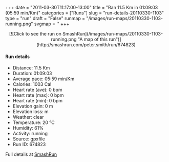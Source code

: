 +++
date = "2011-03-30T11:17:00-13:00"
title = "Ran 11.5 Km in 01:09:03 (05:59 min/Km)"
categories = ["Runs"]
slug = "run-details-20110330-1103"
type = "run"
draft = "False"
runmap = "/images/run-maps/20110330-1103-running.png"
svgmap = '<polyline points="100 44, 98 44, 95 47, 91 49, 89 53, 86 54, 76 54, 68 56, 66 58, 59 62, 53 67, 41 71, 38 70, 37 69, 36 65, 33 63, 27 62, 22 64, 14 62, 12 60, 8 54, 0 46, 3 43, 6 42, 8 42, 10 42, 12 41, 15 40, 17 42, 19 38, 22 37, 22 36, 24 35, 27 33, 28 33, 29 31, 30 31, 34 30, 37 30, 42 29, 49 34, 53 34, 56 36, 64 35, 75 35, 80 34, 85 35, 85 36, 88 36, 89 37, 91 38, 91 38, 92 38, 93 40, 96 40, 96 41, 100 42, 100 43">'
+++



<!--more-->

<center>
[![Click to see the run on SmashRun](/images/run-maps/20110330-1103-running.png "A map of this run")](http://smashrun.com/peter.smith/run/674823)
</center>

#### Run details

* Distance: 11.5 Km
* Duration: 01:09:03
* Average pace: 05:59 min/Km
* Calories: 1003 Cal
* Heart rate (ave): 0 bpm
* Heart rate (max): 0 bpm
* Heart rate (min): 0 bpm
* Elevation gain: 0 m
* Elevation loss:  m
* Weather: clear
* Temperature: 20 &deg;C
* Humidity: 61%
* Activity: running
* Source: gpxfile
* Run ID: 674823

Full details at [SmashRun](http://smashrun.com/peter.smith/run/674823)